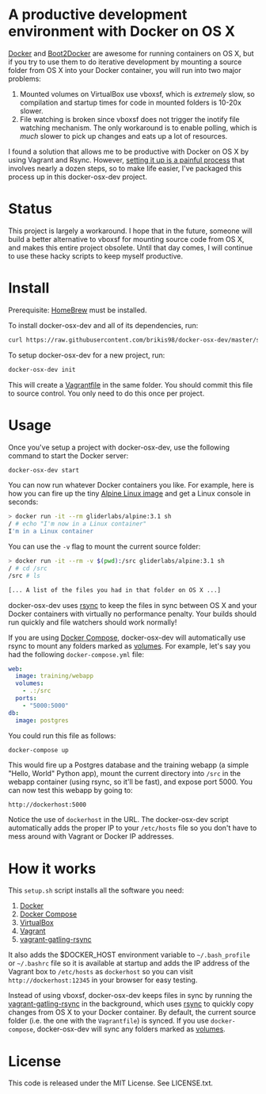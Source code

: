 # A productive development environment with Docker on OS X

[Docker](https://www.docker.com/) and [Boot2Docker](http://boot2docker.io/) are
awesome for running containers on OS X, but if you try to use them to do
iterative development by mounting a source folder from OS X into your Docker 
container, you will run into two major problems:

1. Mounted volumes on VirtualBox use vboxsf, which is *extremely* slow, so
   compilation and startup times for code in mounted folders is 10-20x slower.
2. File watching is broken since vboxsf does not trigger the inotify file 
   watching mechanism. The only workaround is to enable polling, which is *much*
   slower to pick up changes and eats up a lot of resources.

I found a solution that allows me to be productive with Docker on OS X by using
Vagrant and Rsync. However, [setting it up is a painful process](http://stackoverflow.com/a/30111077/483528)
that involves nearly a dozen steps, so to make life easier, I've packaged this 
process up in this docker-osx-dev project. 

# Status

This project is largely a workaround. I hope that in the future, someone will 
build a better alternative to vboxsf for mounting source code from OS X, and 
makes this entire project obsolete. Until that day comes, I will continue to use
these hacky scripts to keep myself productive.

# Install

Prerequisite: [HomeBrew](http://brew.sh/) must be installed.

To install docker-osx-dev and all of its dependencies, run:

```sh
curl https://raw.githubusercontent.com/brikis98/docker-osx-dev/master/setup.sh | bash
```

To setup docker-osx-dev for a new project, run:

```sh
docker-osx-dev init
```

This will create a [Vagrantfile](http://docs.vagrantup.com/v2/vagrantfile/) in
the same folder. You should commit this file to source control. You only need
to do this once per project.

# Usage

Once you've setup a project with docker-osx-dev, use the following command to
start the Docker server:

```sh
docker-osx-dev start
```

You can now run whatever Docker containers you like. For example, here is how 
you can fire up the tiny [Alpine Linux image](https://registry.hub.docker.com/u/gliderlabs/alpine/)
and get a Linux console in seconds:

```sh
> docker run -it --rm gliderlabs/alpine:3.1 sh
/ # echo "I'm now in a Linux container"
I'm in a Linux container
```

You can use the `-v` flag to mount the current source folder:

```sh
> docker run -it --rm -v $(pwd):/src gliderlabs/alpine:3.1 sh
/ # cd /src
/src # ls

[... A list of the files you had in that folder on OS X ...]
```

docker-osx-dev uses [rsync](http://en.wikipedia.org/wiki/Rsync)
to keep the files in sync between OS X and your Docker containers with virtually
no performance penalty. Your builds should run quickly and file watchers should
work normally!

If you are using [Docker Compose](https://docs.docker.com/compose/), 
docker-osx-dev will automatically use rsync to mount any folders marked as
[volumes](https://docs.docker.com/compose/yml/#volumes). For example, let's say 
you had the following `docker-compose.yml` file:

```yml
web:  
  image: training/webapp
  volumes:
    - .:/src
  ports:
    - "5000:5000"
db:
  image: postgres    
```

You could run this file as follows:

```sh
docker-compose up
```

This would fire up a Postgres database and the training webapp (a simple "Hello, 
World" Python app), mount the current directory into `/src` in the webapp 
container (using rsync, so it'll be fast), and expose port 5000. You can now
test this webapp by going to:

```
http://dockerhost:5000
```

Notice the use of `dockerhost` in the URL. The docker-osx-dev script 
automatically adds the proper IP to your `/etc/hosts` file so you don't have to
mess around with Vagrant or Docker IP addresses. 

# How it works

This `setup.sh` script installs all the software you need:

1. [Docker](https://www.docker.com/)
2. [Docker Compose](https://docs.docker.com/compose/)
3. [VirtualBox](https://www.virtualbox.org/)
4. [Vagrant](https://www.vagrantup.com/)
5. [vagrant-gatling-rsync](https://github.com/smerrill/vagrant-gatling-rsync)

It also adds the $DOCKER_HOST environment variable to `~/.bash_profile` or
`~/.bashrc` file so it is available at startup and adds the IP address of the
Vagrant box to `/etc/hosts` as `dockerhost` so you can visit 
`http://dockerhost:12345` in your browser for easy testing.

Instead of using vboxsf, docker-osx-dev keeps files in sync by running the
[vagrant-gatling-rsync](https://github.com/smerrill/vagrant-gatling-rsync) in
the background, which uses [rsync](http://en.wikipedia.org/wiki/Rsync) to 
quickly copy changes from OS X to your Docker container. By default, the current
source folder (i.e. the one with the `Vagrantfile`) is synced. If you use 
`docker-compose`, docker-osx-dev will sync any folders marked as 
[volumes](https://docs.docker.com/compose/yml/#volumes).

# License

This code is released under the MIT License. See LICENSE.txt.